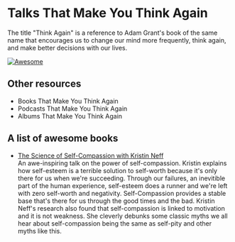 # Talks That Make You Think Again

The title "Think Again" is a reference to Adam Grant's book of the same name that encourages us to change our mind more frequently, think again, and make better decisions with our lives.

[![Awesome](https://awesome.re/badge.svg)](https://awesome.re)


## Other resources
* Books That Make You Think Again
* Podcasts That Make You Think Again
* Albums That Make You Think Again


## A list of awesome books

* [The Science of Self-Compassion with Kristin Neff](https://www.youtube.com/watch?v=y0gtnOXAp-U) \
An awe-inspiring talk on the power of self-compassion. Kristin explains how self-esteem is a terrible solution to self-worth because it's only there for us when we're succeeding. Through our failures, an inevitible part of the human experience, self-esteem does a runner and we're left with zero self-worth and negativity. Self-Compassion provides a stable base that's there for us through the good times and the bad. Kristin Neff's research also found that self-compassion is linked to motivation and it is not weakness. She cleverly debunks some classic myths we all hear about self-compassion being the same as self-pity and other myths like this.
